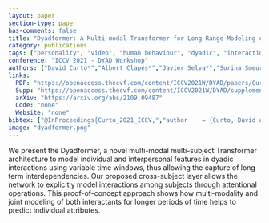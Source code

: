 ```yaml
---
layout: paper
section-type: paper
has-comments: false
title: "Dyadformer: A Multi-modal Transformer for Long-Range Modeling of Dyadic Interactions"
category: publications
tags: ["personality", "video", "human behaviour", "dyadic", "interaction", "transformer", "cnn"]
conference: "ICCV 2021 - DYAD Workshop"
authors: ["David Curto*","Albert Clapés*","Javier Selva*","Sorina Smeureanu","Julio C. S. Jacques Junior","David Gallardo-Pujol","Georgina Guilera","David Leiva","Thomas B. Moeslund","Sergio Escalera","Cristina Palmero"]
links:
  PDF: "https://openaccess.thecvf.com/content/ICCV2021W/DYAD/papers/Curto_Dyadformer_A_Multi-Modal_Transformer_for_Long-Range_Modeling_of_Dyadic_Interactions_ICCVW_2021_paper.pdf"
  Supp: "https://openaccess.thecvf.com/content/ICCV2021W/DYAD/supplemental/Curto_Dyadformer_A_Multi-Modal_ICCVW_2021_supplemental.pdf"
  arXiv: "https://arxiv.org/abs/2109.09487"
  Code: "none"
  Website: "none"
bibtex: ["@InProceedings{Curto_2021_ICCV,","author    = {Curto, David and Clap{\\'e}s, Albert and Selva, Javier and Smeureanu, Sorina and Junior, Julio C. S. Jacques and Gallardo-Pujol, David and Guilera, Georgina and Leiva, David and Moeslund, Thomas B. and Escalera, Sergio and Palmero, Cristina},","title     = {Dyadformer: A Multi-Modal Transformer for Long-Range Modeling of Dyadic Interactions},","booktitle = {Proceedings of the IEEE/CVF International Conference on Computer Vision (ICCV) Workshops},","month     = {October},","year      = {2021},","pages     = {2177-2188}","}"]
image: "dyadformer.png"
---
```


We present the Dyadformer, a novel multi-modal multi-subject Transformer architecture to model individual and interpersonal features in dyadic interactions using variable time windows, thus allowing the capture of long-term interdependencies. Our proposed cross-subject layer  allows  the  network  to  explicitly  model  interactions among subjects through attentional operations. This proof-of-concept  approach  shows  how  multi-modality  and  joint modeling  of  both  interactants  for  longer  periods  of  time helps to predict individual attributes.


